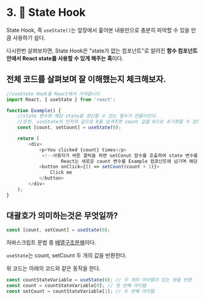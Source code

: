 # 
# 3. 🌿 State Hook

State Hook, 즉 `useState()`는 앞장에서 훑어본 내용만으로 충분히 파악할 수 있을 만큼 사용하기 쉽다.

다시한번 살펴보자면, State Hook은 "state가 없는 컴포넌트"로 알려진 **함수 컴포넌트 안에서 React state를 사용할 수 있게 해주는 훅**이다.

## 전체 코드를 살펴보며 잘 이해했는지 체크해보자.
```js
//useState Hook을 React에서 가져옵니다
import React, { useState } from 'react';

function Example() {
    //state 변수와 해당 state를 갱신할 수 있는 함수가 만들어진다. 
    //또한, useState의 인자의 값으로 0을 넘겨주면 count 값을 0으로 초기화할 수 있다.
    const [count, setCount] = useState(0);

    return (
        <div>
            <p>You clicked {count} times</p>
             <!--사용자가 버튼 클릭을 하면 setConut 함수를 호출하여 state 변수를 갱신한다. 
                    React는 새로운 count 변수를 Example 컴포넌트에 넘기며 해당 컴포넌트를 리렌더링한다.-->  
            <button onClick={() => setCount(count + 1)}>
                Click me
            </button>
        </div>
    );
}
```
## 대괄호가 의미하는것은 무엇일까?
```js
const [count, setCount] = useState(0);
```
자바스크립트 문법 중 [배열구조분해](https://developer.mozilla.org/ko/docs/Web/JavaScript/Reference/Operators/Destructuring_assignment#%EB%B0%B0%EC%97%B4_%EA%B5%AC%EC%A1%B0_%EB%B6%84%ED%95%B4)이다.

`useState`는 count, setCount 두 개의 값을 반환한다. 

위 코드는 아래의 코드와 같은 동작을 한다.
```js
const countStateVariable = useState(0); // 두 개의 아이템이 있는 쌍을 반환
const count = countStateVariable[0]; // 첫 번째 아이템
const setCount = countStateVariable[1]; // 두 번째 아이템
```